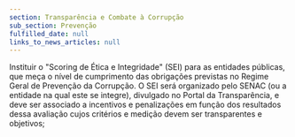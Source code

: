 ```yaml
---
section: Transparência e Combate à Corrupção
sub_section: Prevenção
fulfilled_date: null
links_to_news_articles: null
---
```


Instituir o "Scoring de Ética e Integridade" (SEI) para as entidades públicas, que meça o nível de cumprimento das obrigações previstas no Regime Geral de Prevenção da Corrupção. O SEI será organizado pelo SENAC (ou a entidade na qual este se integre), divulgado no Portal da Transparência, e deve ser associado a incentivos e penalizações em função dos resultados dessa avaliação cujos critérios e medição devem ser transparentes e objetivos;